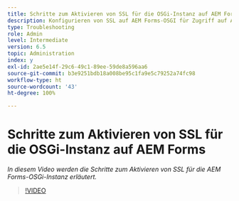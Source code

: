 ```yaml
---
title: Schritte zum Aktivieren von SSL für die OSGi-Instanz auf AEM Forms
description: Konfigurieren von SSL auf AEM Forms-OSGI für Zugriff auf AEM über HTTPS
type: Troubleshooting
role: Admin
level: Intermediate
version: 6.5
topic: Administration
index: y
exl-id: 2ae5e14f-29c6-49c1-89ee-59de8a596aa6
source-git-commit: b3e9251bdb18a008be95c1fa9e5c79252a74fc98
workflow-type: ht
source-wordcount: '43'
ht-degree: 100%

---
```


# Schritte zum Aktivieren von SSL für die OSGi-Instanz auf AEM Forms

*In diesem Video werden die Schritte zum Aktivieren von SSL für die AEM Forms-OSGi-Instanz erläutert.*

>[!VIDEO](https://video.tv.adobe.com/v/335524?quality=12&learn=on)
